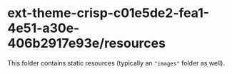 # ext-theme-crisp-c01e5de2-fea1-4e51-a30e-406b2917e93e/resources

This folder contains static resources (typically an `"images"` folder as well).
